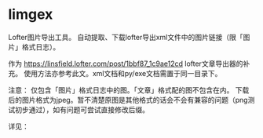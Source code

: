 # limgex

Lofter图片导出工具。
自动提取、下载lofter导出xml文件中的图片链接（限「图片」格式日志）。

作为 https://linsfield.lofter.com/post/1bbf87_1c9ae12cd lofter文章导出器的补充。
使用方法亦参考此文。xml文档和py/exe文档需置于同一目录下。

注意：
仅包含「图片」格式日志中的图。「文章」格式配的图不包含在内。
下载后的图片格式为jpeg。暂不清楚原图是其他格式的话会不会有兼容的问题（png测试初步通过），如有问题可尝试直接修改后缀。

详见：
